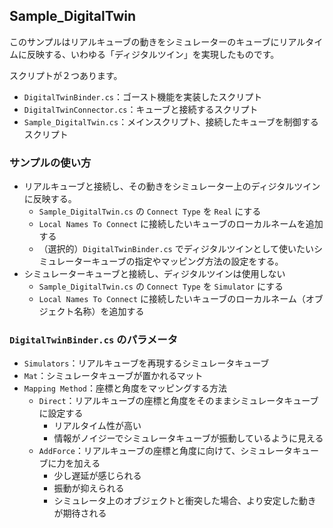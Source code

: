 ## Sample_DigitalTwin

このサンプルはリアルキューブの動きをシミュレーターのキューブにリアルタイムに反映する、いわゆる「ディジタルツイン」を実現したものです。

スクリプトが２つあります。
- `DigitalTwinBinder.cs`：ゴースト機能を実装したスクリプト
- `DigitalTwinConnector.cs`：キューブと接続するスクリプト
- `Sample_DigitalTwin.cs`：メインスクリプト、接続したキューブを制御するスクリプト

### サンプルの使い方

- リアルキューブと接続し、その動きをシミュレーター上のディジタルツインに反映する。
  - `Sample_DigitalTwin.cs` の `Connect Type` を `Real` にする
  - `Local Names To Connect` に接続したいキューブのローカルネームを追加する
  - （選択的）`DigitalTwinBinder.cs` でディジタルツインとして使いたいシミュレーターキューブの指定やマッピング方法の設定をする。
- シミュレーターキューブと接続し、ディジタルツインは使用しない
  - `Sample_DigitalTwin.cs` の `Connect Type` を `Simulator` にする
  - `Local Names To Connect` に接続したいキューブのローカルネーム（オブジェクト名称）を追加する


### `DigitalTwinBinder.cs` のパラメータ

- `Simulators`：リアルキューブを再現するシミュレータキューブ
- `Mat`：シミュレータキューブが置かれるマット
- `Mapping Method`：座標と角度をマッピングする方法
  - `Direct`：リアルキューブの座標と角度をそのままシミュレータキューブに設定する
    - リアルタイム性が高い
    - 情報がノイジーでシミュレータキューブが振動しているように見える
  - `AddForce`：リアルキューブの座標と角度に向けて、シミュレータキューブに力を加える
    - 少し遅延が感じられる
    - 振動が抑えられる
    - シミュレータ上のオブジェクトと衝突した場合、より安定した動きが期待される

